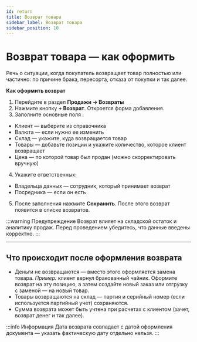 ```yaml
---
id: return
title: Возврат товара
sidebar_label: Возврат товара
sidebar_position: 10
---
```

# Возврат товара — как оформить

Речь о ситуации, когда покупатель возвращает товар полностью или частично: по причине брака, пересорта, отказа от покупки и так далее.

**Как оформить возврат**

1. Перейдите в раздел **Продажи → Возвраты**
1. Нажмите кнопку **+ Возврат**. Откроется форма добавления.
1. Заполните основные поля :
- Клиент — выберите из справочника
- Валюта — если нужно ее изменить
- Склад — укажите, куда возвращается товар
- Товары — добавьте позиции и укажите количество, которое клиент возвращает
- Цена — по которой товар был продан (можно скорректировать вручную)
4. Укажите ответственных:
- Владельца данных — сотрудник, который принимает возврат
- Посредника — если он есть
5. После заполнения нажмите **Сохранить**. После этого возврат появится в списке возвратов.

:::warning Предупреждение
Возврат влияет на складской остаток и аналитику продаж. Перед проведением убедитесь, что данные введены корректно.
:::

---

## Что происходит после оформления возврата

- Деньги не возвращаются — вместо этого оформляется замена товара. *Пример:* клиент вернул бракованный чайник. Оформите возврат на эту позицию, а затем создайте новый заказ или отгрузку с заменой — на новый товар.
- Товары возвращаются на склад — партия и серийный номер (если используется партийный учет) сохраняются.
- Сумма возврата может быть учтена при расчетах с клиентом (зачет, возврат денег и так далее).

:::info Информация
Дата возврата совпадает с датой оформления документа — указать фактическую дату отдельно нельзя.
:::

